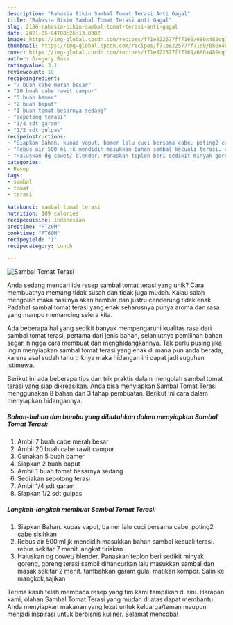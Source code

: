 ```yaml
---
description: "Rahasia Bikin Sambal Tomat Terasi Anti Gagal"
title: "Rahasia Bikin Sambal Tomat Terasi Anti Gagal"
slug: 2186-rahasia-bikin-sambal-tomat-terasi-anti-gagal
date: 2021-05-04T08:26:13.030Z
image: https://img-global.cpcdn.com/recipes/f71e822577ff7169/680x482cq70/sambal-tomat-terasi-foto-resep-utama.jpg
thumbnail: https://img-global.cpcdn.com/recipes/f71e822577ff7169/680x482cq70/sambal-tomat-terasi-foto-resep-utama.jpg
cover: https://img-global.cpcdn.com/recipes/f71e822577ff7169/680x482cq70/sambal-tomat-terasi-foto-resep-utama.jpg
author: Gregory Bass
ratingvalue: 3.1
reviewcount: 10
recipeingredient:
- "7 buah cabe merah besar"
- "20 buah cabe rawit campur"
- "5 buah bamer"
- "2 buah baput"
- "1 buah tomat besarnya sedang"
- "sepotong terasi"
- "1/4 sdt garam"
- "1/2 sdt gulpas"
recipeinstructions:
- "Siapkan Bahan. kuoas vaput, bamer lalu cuci bersama cabe, poting2 cabe sisihkan"
- "Rebus air 500 ml jk mendidih masukkan bahan sambal kecuali terasi. rebus sekitar 7 menit. angkat tiriskan"
- "Haluskan dg cowet/ blender. Panaskan teplon beri sedikit minyak goreng, goreng terasi sambil dihancurkan lalu masukkan sambal dan masak sekitar 2 menit. tambahkan garam gula. matikan kompor. Salin ke mangkok,sajikan"
categories:
- Resep
tags:
- sambal
- tomat
- terasi

katakunci: sambal tomat terasi 
nutrition: 109 calories
recipecuisine: Indonesian
preptime: "PT20M"
cooktime: "PT60M"
recipeyield: "1"
recipecategory: Lunch

---
```



![Sambal Tomat Terasi](https://img-global.cpcdn.com/recipes/f71e822577ff7169/680x482cq70/sambal-tomat-terasi-foto-resep-utama.jpg)

Anda sedang mencari ide resep sambal tomat terasi yang unik? Cara membuatnya memang tidak susah dan tidak juga mudah. Kalau salah mengolah maka hasilnya akan hambar dan justru cenderung tidak enak. Padahal sambal tomat terasi yang enak seharusnya punya aroma dan rasa yang mampu memancing selera kita.

Ada beberapa hal yang sedikit banyak mempengaruhi kualitas rasa dari sambal tomat terasi, pertama dari jenis bahan, selanjutnya pemilihan bahan segar, hingga cara membuat dan menghidangkannya. Tak perlu pusing jika ingin menyiapkan sambal tomat terasi yang enak di mana pun anda berada, karena asal sudah tahu triknya maka hidangan ini dapat jadi suguhan istimewa.




Berikut ini ada beberapa tips dan trik praktis dalam mengolah sambal tomat terasi yang siap dikreasikan. Anda bisa menyiapkan Sambal Tomat Terasi menggunakan 8 bahan dan 3 tahap pembuatan. Berikut ini cara dalam menyiapkan hidangannya.

<!--inarticleads1-->

##### Bahan-bahan dan bumbu yang dibutuhkan dalam menyiapkan Sambal Tomat Terasi:

1. Ambil 7 buah cabe merah besar
1. Ambil 20 buah cabe rawit campur
1. Gunakan 5 buah bamer
1. Siapkan 2 buah baput
1. Ambil 1 buah tomat besarnya sedang
1. Sediakan sepotong terasi
1. Ambil 1/4 sdt garam
1. Siapkan 1/2 sdt gulpas




<!--inarticleads2-->

##### Langkah-langkah membuat Sambal Tomat Terasi:

1. Siapkan Bahan. kuoas vaput, bamer lalu cuci bersama cabe, poting2 cabe sisihkan
1. Rebus air 500 ml jk mendidih masukkan bahan sambal kecuali terasi. rebus sekitar 7 menit. angkat tiriskan
1. Haluskan dg cowet/ blender. Panaskan teplon beri sedikit minyak goreng, goreng terasi sambil dihancurkan lalu masukkan sambal dan masak sekitar 2 menit. tambahkan garam gula. matikan kompor. Salin ke mangkok,sajikan




Terima kasih telah membaca resep yang tim kami tampilkan di sini. Harapan kami, olahan Sambal Tomat Terasi yang mudah di atas dapat membantu Anda menyiapkan makanan yang lezat untuk keluarga/teman maupun menjadi inspirasi untuk berbisnis kuliner. Selamat mencoba!
